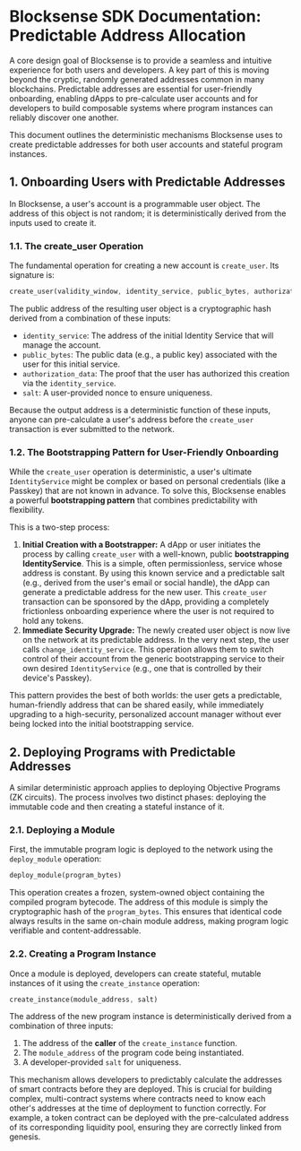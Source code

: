 # **Blocksense SDK Documentation: Predictable Address Allocation**

A core design goal of Blocksense is to provide a seamless and intuitive experience for both users and developers. A key part of this is moving beyond the cryptic, randomly generated addresses common in many blockchains. Predictable addresses are essential for user-friendly onboarding, enabling dApps to pre-calculate user accounts and for developers to build composable systems where program instances can reliably discover one another.

This document outlines the deterministic mechanisms Blocksense uses to create predictable addresses for both user accounts and stateful program instances.

## **1\. Onboarding Users with Predictable Addresses**

In Blocksense, a user's account is a programmable user object. The address of this object is not random; it is deterministically derived from the inputs used to create it.

### **1.1. The create_user Operation**

The fundamental operation for creating a new account is `create_user`. Its signature is:

```rust
create_user(validity_window, identity_service, public_bytes, authorization_data, salt)
```

The public address of the resulting user object is a cryptographic hash derived from a combination of these inputs:

- `identity_service`: The address of the initial Identity Service that will manage the account.
- `public_bytes`: The public data (e.g., a public key) associated with the user for this initial service.
- `authorization_data`: The proof that the user has authorized this creation via the `identity_service`.
- `salt`: A user-provided nonce to ensure uniqueness.

Because the output address is a deterministic function of these inputs, anyone can pre-calculate a user's address before the `create_user` transaction is ever submitted to the network.

### **1.2. The Bootstrapping Pattern for User-Friendly Onboarding**

While the `create_user` operation is deterministic, a user's ultimate `IdentityService` might be complex or based on personal credentials (like a Passkey) that are not known in advance. To solve this, Blocksense enables a powerful **bootstrapping pattern** that combines predictability with flexibility.

This is a two-step process:

1. **Initial Creation with a Bootstrapper:** A dApp or user initiates the process by calling `create_user` with a well-known, public **bootstrapping IdentityService**. This is a simple, often permissionless, service whose address is constant. By using this known service and a predictable salt (e.g., derived from the user's email or social handle), the dApp can generate a predictable address for the new user. This `create_user` transaction can be sponsored by the dApp, providing a completely frictionless onboarding experience where the user is not required to hold any tokens.
2. **Immediate Security Upgrade:** The newly created user object is now live on the network at its predictable address. In the very next step, the user calls `change_identity_service`. This operation allows them to switch control of their account from the generic bootstrapping service to their own desired `IdentityService` (e.g., one that is controlled by their device's Passkey).

This pattern provides the best of both worlds: the user gets a predictable, human-friendly address that can be shared easily, while immediately upgrading to a high-security, personalized account manager without ever being locked into the initial bootstrapping service.

## **2\. Deploying Programs with Predictable Addresses**

A similar deterministic approach applies to deploying Objective Programs (ZK circuits). The process involves two distinct phases: deploying the immutable code and then creating a stateful instance of it.

### **2.1. Deploying a Module**

First, the immutable program logic is deployed to the network using the `deploy_module` operation:

```rust
deploy_module(program_bytes)
```

This operation creates a frozen, system-owned object containing the compiled program bytecode. The address of this module is simply the cryptographic hash of the `program_bytes`. This ensures that identical code always results in the same on-chain module address, making program logic verifiable and content-addressable.

### **2.2. Creating a Program Instance**

Once a module is deployed, developers can create stateful, mutable instances of it using the `create_instance` operation:

```rust
create_instance(module_address, salt)
```

The address of the new program instance is deterministically derived from a combination of three inputs:

1. The address of the **caller** of the `create_instance` function.
2. The `module_address` of the program code being instantiated.
3. A developer-provided `salt` for uniqueness.

This mechanism allows developers to predictably calculate the addresses of smart contracts before they are deployed. This is crucial for building complex, multi-contract systems where contracts need to know each other's addresses at the time of deployment to function correctly. For example, a token contract can be deployed with the pre-calculated address of its corresponding liquidity pool, ensuring they are correctly linked from genesis.
